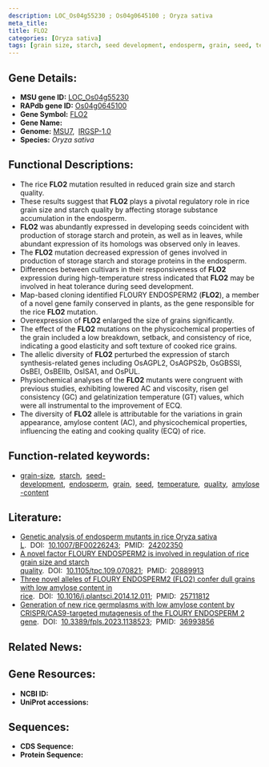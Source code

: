 ```yaml
---
description: LOC_Os04g55230 ; Os04g0645100 ; Oryza sativa
meta_title:
title: FLO2
categories: [Oryza sativa]
tags: [grain size, starch, seed development, endosperm, grain, seed, temperature, quality, amylose content]
---
```


## Gene Details:
- **MSU gene ID:** [LOC_Os04g55230](http://rice.uga.edu/cgi-bin/ORF_infopage.cgi?orf=LOC_Os04g55230)  
- **RAPdb gene ID:** [Os04g0645100](https://rapdb.dna.affrc.go.jp/locus/?name=Os04g0645100)  
- **Gene Symbol:** <u>FLO2</u>
- **Gene Name:**
- **Genome:**  [MSU7](http://rice.uga.edu/),&nbsp;&nbsp;[IRGSP-1.0](https://rapdb.dna.affrc.go.jp/download/irgsp1.html)
- **Species:** *Oryza sativa*

## Functional Descriptions:
   - The rice **FLO2** mutation resulted in reduced grain size and starch quality.
   - These results suggest that **FLO2** plays a pivotal regulatory role in rice grain size and starch quality by affecting storage substance accumulation in the endosperm.
   - **FLO2** was abundantly expressed in developing seeds coincident with production of storage starch and protein, as well as in leaves, while abundant expression of its homologs was observed only in leaves.
   - The **FLO2** mutation decreased expression of genes involved in production of storage starch and storage proteins in the endosperm.
   - Differences between cultivars in their responsiveness of **FLO2** expression during high-temperature stress indicated that **FLO2** may be involved in heat tolerance during seed development.
   - Map-based cloning identified FLOURY ENDOSPERM2 (**FLO2**), a member of a novel gene family conserved in plants, as the gene responsible for the rice **FLO2** mutation.
   - Overexpression of **FLO2** enlarged the size of grains significantly.
   - The effect of the **FLO2** mutations on the physicochemical properties of the grain included a low breakdown, setback, and consistency of rice, indicating a good elasticity and soft texture of cooked rice grains.
   - The allelic diversity of **FLO2** perturbed the expression of starch synthesis-related genes including OsAGPL2, OsAGPS2b, OsGBSSI, OsBEI, OsBEIIb, OsISA1, and OsPUL.
   - Physiochemical analyses of the **FLO2** mutants were congruent with previous studies, exhibiting lowered AC and viscosity, risen gel consistency (GC) and gelatinization temperature (GT) values, which were all instrumental to the improvement of ECQ.
   - The diversity of **FLO2** allele is attributable for the variations in grain appearance, amylose content (AC), and physicochemical properties, influencing the eating and cooking quality (ECQ) of rice.

## Function-related keywords:
   - [grain-size](/tags/grain-size/),&nbsp;&nbsp;[starch](/tags/starch/),&nbsp;&nbsp;[seed-development](/tags/seed-development/),&nbsp;&nbsp;[endosperm](/tags/endosperm/),&nbsp;&nbsp;[grain](/tags/grain/),&nbsp;&nbsp;[seed](/tags/seed/),&nbsp;&nbsp;[temperature](/tags/temperature/),&nbsp;&nbsp;[quality](/tags/quality/),&nbsp;&nbsp;[amylose-content](/tags/amylose-content/)

## Literature:
   - [Genetic analysis of endosperm mutants in rice Oryza sativa L](https://www.doi.org/10.1007/BF00226243).&nbsp;&nbsp;DOI:&nbsp;&nbsp;[10.1007/BF00226243](https://www.doi.org/10.1007/BF00226243);&nbsp;&nbsp;PMID:&nbsp;&nbsp;[24202350](https://pubmed.ncbi.nlm.nih.gov/24202350/)
   - [A novel factor FLOURY ENDOSPERM2 is involved in regulation of rice grain size and starch quality](https://www.doi.org/10.1105/tpc.109.070821).&nbsp;&nbsp;DOI:&nbsp;&nbsp;[10.1105/tpc.109.070821](https://www.doi.org/10.1105/tpc.109.070821);&nbsp;&nbsp;PMID:&nbsp;&nbsp;[20889913](https://pubmed.ncbi.nlm.nih.gov/20889913/)
   - [Three novel alleles of FLOURY ENDOSPERM2 (FLO2) confer dull grains with low amylose content in rice](https://www.doi.org/10.1016/j.plantsci.2014.12.011).&nbsp;&nbsp;DOI:&nbsp;&nbsp;[10.1016/j.plantsci.2014.12.011](https://www.doi.org/10.1016/j.plantsci.2014.12.011);&nbsp;&nbsp;PMID:&nbsp;&nbsp;[25711812](https://pubmed.ncbi.nlm.nih.gov/25711812/)
   - [Generation of new rice germplasms with low amylose content by CRISPR/CAS9-targeted mutagenesis of the FLOURY ENDOSPERM 2 gene](https://www.doi.org/10.3389/fpls.2023.1138523).&nbsp;&nbsp;DOI:&nbsp;&nbsp;[10.3389/fpls.2023.1138523](https://www.doi.org/10.3389/fpls.2023.1138523);&nbsp;&nbsp;PMID:&nbsp;&nbsp;[36993856](https://pubmed.ncbi.nlm.nih.gov/36993856/)

## Related News:

## Gene Resources:
- **NCBI ID:**  []()
- **UniProt accessions:** [](https://www.uniprot.org/uniprotkb//entry)

## Sequences:
- **CDS Sequence:**
- **Protein Sequence:**
